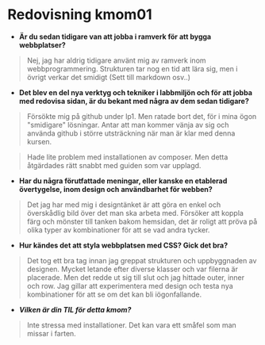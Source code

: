 ---
---
Redovisning kmom01
=========================

* **Är du sedan tidigare van att jobba i ramverk för att bygga webbplatser?**
> Nej, jag har aldrig tidigare använt mig av ramverk inom webbprogrammering. Strukturen tar nog en tid att lära sig, men i övrigt verkar det   smidigt (Sett till markdown osv..)

* **Det blev en del nya verktyg och tekniker i labbmiljön och för att jobba med redovisa sidan, är du bekant med några av dem sedan tidigare?**
 > Försökte mig på github under lp1. Men ratade bort det, för i mina ögon "smidigare" lösningar. Antar att man kommer vänja av sig och använda github i större utsträckning när man är klar med denna kursen.

 > Hade lite problem med installationen av composer. Men detta åtgärdades rätt snabbt med guiden som var upplagd.

* **Har du några förutfattade meningar, eller kanske en etablerad övertygelse, inom design och användbarhet för webben?**
> Det jag har med mig i designtänket är att göra en enkel och överskådlig bild över det man ska arbeta med. Försöker att koppla färg och mönster till tanken bakom hemsidan, det är roligt att pröva på olika typer av kombinationer för att se vad andra tycker.

* **Hur kändes det att styla webbplatsen med CSS? Gick det bra?**
> Det tog ett bra tag innan jag greppat strukturen och uppbyggnaden av designen. Mycket letande efter diverse klasser och var filerna är placerade. Men det redde ut sig till slut och jag hittade outer, inner och row. Jag gillar att experimentera med design och testa nya kombinationer för att se om det kan bli iögonfallande.

* ***Vilken är din TIL för detta kmom?***
> Inte stressa med installationer. Det kan vara ett småfel som man missar i farten.
